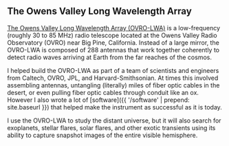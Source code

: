 ## The Owens Valley Long Wavelength Array

[The Owens Valley Long Wavelength Array (OVRO-LWA)](http://www.tauceti.caltech.edu/LWA/) is a
low-frequency (roughly 30 to 85 MHz) radio telescope located at the Owens Valley Radio Observatory
(OVRO) near Big Pine, California.  Instead of a large mirror, the OVRO-LWA is composed of 288
antennas that work together coherently to detect radio waves arriving at Earth from the far reaches
of the cosmos.

I helped build the OVRO-LWA as part of a team of scientists and engineers from Caltech, OVRO, JPL,
and Harvard-Smithsonian. At times this involved assembling antennas, untangling (literally) miles of
fiber optic cables in the desert, or even pulling fiber optic cables through conduit like an ox.
However I also wrote a lot of [software]({{ '/software' | prepend: site.baseurl }}) that helped make
the instrument as successful as it is today.

I use the OVRO-LWA to study the distant universe, but it will also search for exoplanets, stellar
flares, solar flares, and other exotic transients using its ability to capture snapshot images of
the entire visible hemisphere.

